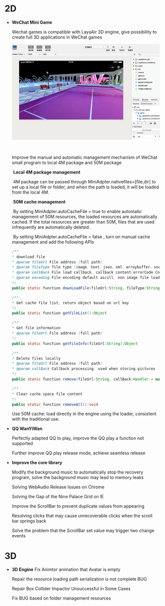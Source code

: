 # 2D

- **WeChat Mini Game**

  Wechat games is compatible with LayaAir 3D engine, give possibility to create full 3D applications in WeChat games	

  ![wx3d](imgs\wx3d.jpg)

  ​

  Improve the manual and automatic management mechanism of WeChat small program to local 4M package and 50M package

  ​	**Local 4M package management**

  ​	4M package can be passed through MiniAdpter.nativefiles=[file,dir] to set up a local file or folder, and when the path is loaded, it will be loaded from the local 4M.

  ​	**50M cache management**

  ​	By setting MiniAdpter.autoCacheFile = true to enable automatic management of 50M resources, the loaded resources are automatically cached. If the total resources are greater than 50M, files that are used infrequently are automatically deleted.

  ​	By setting MiniAdpter.autoCacheFile = false , turn on manual cache management and add the following APIs	

  ```java
  /**
  * download file
  * @param fileUrl File address (full path)
  * @param fileType file type (image、text、json、xml、arraybuffer、sound、atlas、font)
  * @param callBack File load callback, callback content[errorCode Code (0 success, 1 failure, 2 loading progress)
  * @param encoding File encoding default ascill, non-image file loading needs to set the corresponding encoding, binary encoding is an empty string
  */				
  public static function downLoadFile(fileUrl:String, fileType:String = "",callBack:Handler = null,encoding:String = "ascii"):void
  ```

  ```java
  /**
  * Get cache file list, return object based on url key
  */
  public static function getFileList():Object
  ```

  ```java
  /**
  * Get file information
  * @param fileUrl File address (full path)
  */
  public static function getFileInfo(fileUrl:String):Object
  ```

  ```java
  /**
  * Delete files locally
  * @param fileUrl File address (full path)
  * @param callBack Callback processing, used when storing pictures
  */
  public static function remove(fileUrl:String, callBack:Handler = null):void
  ```

  ```java
  /**
  * Clear cache space file content
  */		
  public static function removeAll():void
  ```

  Use 50M cache: load directly in the engine using the loader, consistent with the traditional use.


- **QQ WanYiWan**

  Perfectly adapted QQ to play, improve the QQ play a function not supported

  Further improve QQ play release mode, achieve seamless release

- **Improve the core library**

  Modify the background music to automatically stop the recovery program, solve the background music may lead to memory leaks

  Solving WebAudio Release Issues on Chrome

  Solving the Gap of the Nine Palace Grid on IE

  Improve the ScrollBar to prevent duplicate values from appearing

  Resolving clicks that may cause unrecoverable clicks when the scroll bar springs back

  Solve the problem that the ScrollBar set value may trigger two change events



# 3D

- **3D Engine**
  Fix Animtor animation that Avatar is empty

  Repair the resource loading path serialization is not complete BUG

  Repair Box Collider Impactor Unsuccessful in Some Cases

  Fix BUG based on folder management resources

